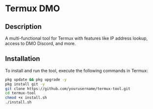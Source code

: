 # Termux DMO

## Description
A multi-functional tool for Termux with features like IP address lookup, access to DMO Discord, and more.

## Installation
To install and run the tool, execute the following commands in Termux:

```bash
pkg update && pkg upgrade -y
pkg install git -y
git clone https://github.com/yourusername/termux-tool.git
cd termux-tool
chmod +x install.sh
./install.sh
